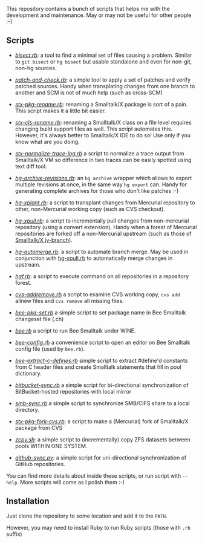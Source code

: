 This repository contains a bunch of scripts that helps me with the development
and maintenance. May or may not be useful for other people :-)

Scripts
-------

* *[bisect.rb][1]*: a tool to find a minimal set of files causing a problem. Similar to `git bisect` or `hg bisect` but usable standalone and even for non-git, non-hg sources.

* *[patch-and-check.rb][2]*: a simple tool to apply a set of patches and verify patched sources. Handy when transplating changes from one branch to another and SCM is not of much help (such as cross-SCM)

* *[stx-pkg-rename.rb][3]*: renaming a Smalltalk/X package is sort of a pain. This script makes it a little bit easier.

* *[stx-cls-rename.rb][18]*: renaming a Smalltalk/X class on a file level requires changing build support files as well. This script automates this. However, it's always better to Smalltalk/X IDE to do so! Use only if you know what are you doing. 

* *[stx-normalize-trace-log.rb][10]* a script to normalize a trace output from Smalltalk/X VM so difference in two traces can be easily spotted using text diff tool. 

* *[hg-archive-revisions.rb][4]*: an `hg archive` wrapper which allows to export multiple revisions at once, in the same way `hg export` can. Handy for generating complete archives for those who don't like patches :-)

* *[hg-xplant.rb][5]*: a script to transplant changes from Mercurial repository to other, non-Mercurial working copy (such as CVS checkout).

* *[hg-xpull.rb][11]*: a script to incrementally pull changes from non-mercurial repository (using a convert extension). Handy when a forest of Mercurial repositories are forked off a non-Mercurial upstream (such as those of [Smalltalk/X jv-branch][12]).

* *[hg-automerge.rb][13]*: a script to automate branch merge. May be used in
conjunction with [hg-xpull.rb][11] to automatically merge changes in upstream.

* *[hgf.rb][14]*: a script to execute command on all repositories in a repository forest. 

* *[cvs-addremove.rb][6]* a script to examine  CVS working copy, `cvs add` allnew files and `cvs remove` all missing files.

* *[bee-pkg-set.rb][7]* a simple script to set package name in Bee Smalltalk changeset file (.ch)

* *[bee.rb][8]* a script to run Bee Smalltalk under WINE. 

* *[bee-config.rb][9]* a convenience script to open an editor on Bee Smalltalk config file (used by `bee.rb`).

* *[bee-extract-c-defines.rb][15]* simple script to extract #define'd constants from C header files and create Smalltalk statements that fill in pool dictionary. 

* *[bitbucket-sync.rb][16]* a simple script for bi-directional synchronization of BitBucket-hosted repositories with local mirror

* *[smb-sync.rb][17]* a simple script to synchronize SMB/CIFS share to a local directory.

* *[stx-pkg-fork-cvs.rb][19]*: a script to make a (Mercurial) fork of Smalltalk/X package from CVS

* *[zcpy.sh][20]*: a simple script to (incrementally) copy ZFS datasets between pools WITHIN ONE SYSTEM.

* *[github-sync.py][21]*: a simple script for uni-directional synchronization of GitHub repositories.


You can find more details about inside these scripts, or run script with `--help`.
More scripts will come as I polish them :-)

Installation
------------

Just clone the repository to some location and add it to the `PATH`. 

However, you may need to install Ruby to run Ruby scripts (those with `.rb` suffix)

[1]: https://github.com/janvrany/scripts/blob/master/bisect.rb
[2]: https://github.com/janvrany/scripts/blob/master/patch-and-check.rb
[3]: https://github.com/janvrany/scripts/blob/master/stx-pkg-rename.rb
[4]: https://github.com/janvrany/scripts/blob/master/hg-archive-revisions.rb
[5]: https://github.com/janvrany/scripts/blob/master/hg-xplant.rb
[6]: https://github.com/janvrany/scripts/blob/master/cvs-addremove.rb
[7]: https://github.com/janvrany/scripts/blob/master/bee-pkg-set.rb
[8]: https://github.com/janvrany/scripts/blob/master/bee.rb
[9]: https://github.com/janvrany/scripts/blob/master/bee-config.rb
[10]: https://github.com/janvrany/scripts/blob/master/stx-normalize-trace-log.rb
[11]: https://github.com/janvrany/scripts/blob/master/hg-xpull.rb
[12]: https://swing.fit.cvut.cz/projects/stx-jv
[13]: https://github.com/janvrany/scripts/blob/master/hg-automerge.rb
[14]: https://github.com/janvrany/scripts/blob/master/hgf.rb
[15]: https://github.com/janvrany/scripts/blob/master/bee-extract-c-defines.rb
[16]: https://github.com/janvrany/scripts/blob/master/bitbucket-sync.rb
[17]: https://github.com/janvrany/scripts/blob/master/smb-sync.rb
[18]: https://github.com/janvrany/scripts/blob/master/stx-cls-rename.rb
[19]: https://github.com/janvrany/scripts/blob/master/stx-pkg-fork-cvs.rb
[20]: https://github.com/janvrany/scripts/blob/master/zcpy.sh
[21]: https://github.com/janvrany/scripts/blob/master/github-sync.py